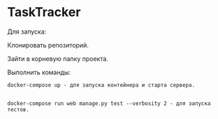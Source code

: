 # TaskTracker
Для запуска:


  Клонировать репозиторий.
  
  
  Зайти в корневую папку проекта.
  
  
  Выполнить команды:
  
  
    docker-compose up - для запуска контейнера и старта сервера.
    
    
    docker-compose run web manage.py test --verbosity 2 - для запуска тестов.

